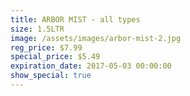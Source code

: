 ```yaml
---
title: ARBOR MIST - all types
size: 1.5LTR
image: /assets/images/arbor-mist-2.jpg
reg_price: $7.99
special_price: $5.49
expiration_date: 2017-05-03 00:00:00
show_special: true
---
```



